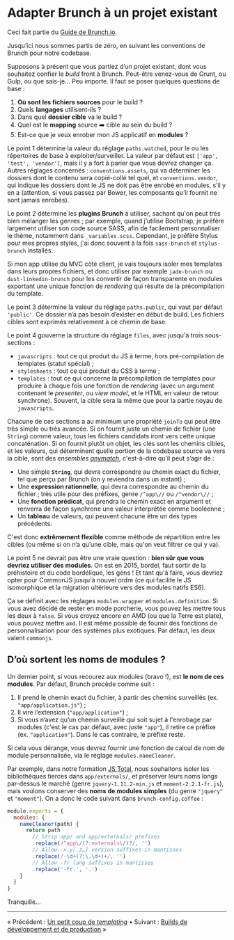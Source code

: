 # Adapter Brunch à un projet existant

Ceci fait partie du [Guide de Brunch.io](README.md).

Jusqu’ici nous sommes partis de zéro, en suivant les conventions de Brunch pour notre codebase.

Supposons à présent que vous partiez d’un projet existant, dont vous souhaitez confier le *build* front à Brunch.  Peut-être venez-vous de Grunt, ou Gulp, ou que sais-je…  Peu importe.  Il faut se poser quelques questions de base :

  1. **Où sont les fichiers sources** pour le build ?
  2. Quels **langages** utilisent-ils ?
  3. Dans quel **dossier cible** va le build ?
  4. Quel est le **mapping** source :arrow_right: cible au sein du build ?
  5. Est-ce que je veux enrober mon JS applicatif en **modules** ?

Le point 1 détermine la valeur du réglage `paths.watched`, pour le ou les répertoires de base à exploiter/surveiller.  La valeur par défaut est `['app', 'test', 'vendor']`, mais il y a fort à parier que vous devrez changer ça.  Autres réglages concernés : `conventions.assets`, qui va déterminer les dossiers dont le contenu sera copié-collé tel quel, et `conventions.vendor`, qui indique les dossiers dont le JS ne doit pas être enrobé en modules, s’il y en a (attention, si vous passez par Bower, les composants qu’il fournit ne sont jamais enrobés).

Le point 2 détermine les **plugins Brunch** à utiliser, sachant qu'on peut très bien mélanger les genres ; par exemple, quand j’utilise Bootstrap, je préfère largement utiliser son code source SASS, afin de facilement personnaliser le thème, notamment dans `_variables.scss`.  Cependant, je préfère Stylus pour mes propres styles, j'ai donc souvent à la fois `sass-brunch` et `stylus-brunch` installés.

Si mon app utilise du MVC côté client, je vais toujours isoler mes templates dans leurs propres fichiers, et donc utiliser par exemple `jade-brunch` ou `dust-linkedin-brunch` pour les convertir de façon transparente en modules exportant une unique fonction de *rendering* qui résulte de la précompilation du template.

Le point 3 détermine la valeur du réglage `paths.public`, qui vaut par défaut `'public'`.  Ce dossier n’a pas besoin d’exister en début de build.  Les fichiers cibles sont exprimés relativement à ce chemin de base.

Le point 4 gouverne la structure du réglage `files`, avec jusqu'à trois sous-sections :

  * `javascripts` : tout ce qui produit du JS à terme, hors pré-compilation de templates (statut spécial) ;
  * `stylesheets` : tout ce qui produit du CSS à terme ;
  * `templates` : tout ce qui concerne la précompilation de templates pour produire à chaque fois une fonction de *rendering* (avec un argument contenant le *presenter*, ou *view model*, et le HTML en valeur de retour synchrone).  Souvent, la cible sera la même que pour la partie noyau de `javascripts`.

Chacune de ces sections a au minimum une propriété `joinTo` qui peut être très simple ou très avancée.  Si on fournit juste un chemin de fichier (une `String`) comme valeur, tous les fichiers candidats iront vers cette unique concaténation.  Si on fournit plutôt un objet, les clés sont les chemins cibles, et les valeurs, qui déterminent quelle portion de la codebase source va vers la cible, sont des *ensembles [anymatch](https://github.com/es128/anymatch#anymatch--)*, c'est-à-dire qu’il peut s’agir de :

  * Une simple **`String`**, qui devra correspondre au chemin exact du fichier, tel que perçu par Brunch (on y reviendra dans un instant) ;
  * Une **expression rationnelle**, qui devra correspondre au chemin du fichier ; très utile pour des préfixes, genre `/^app\//` ou `/^vendor\//` ;
  * Une **fonction prédicat**, qui prendra le chemin exact en argument et renverra de façon synchrone une valeur interprétée comme booléenne ;
  * Un **tableau** de valeurs, qui peuvent chacune être un des types précédents.

C'est donc **extrêmement flexible** comme méthode de répartition entre les cibles (ou même si on n’a qu’une cible, mais qu'on veut filtrer ce qui y va).

Le point 5 ne devrait pas être une vraie question : **bien sûr que vous devriez utiliser des modules**.  On est en 2015, bordel, faut sortir de la préhistoire et du code bordélique, les gens !  Et tant qu'à faire, vous devriez opter pour CommonJS jusqu'à nouvel ordre (ce qui facilite le JS isomorphique et la migration ultérieure vers des modules natifs ES6).

Ça se définit avec les réglages `modules.wrapper` et `modules.definition`.  Si vous avez décidé de rester en mode porcherie, vous pouvez les mettre tous les deux à `false`.  Si vous croyez encore en AMD (ou que la Terre est plate), vous pouvez mettre `amd`.  Il est même possible de fournir des fonctions de personnalisation pour des systèmes plus exotiques.  Par défaut, les deux valent `commonjs`.

## D’où sortent les noms de modules ?

Un dernier point, si vous recourez aux modules (bravo !), est **le nom de ces modules**.  Par défaut, Brunch procède comme suit :

  1. Il prend le chemin exact du fichier, à partir des chemins surveillés (ex. `"app/application.js"`) ;
  2. Il vire l’extension (`"app/application"`) ;
  3. Si vous n’avez qu’un chemin surveillé qui soit sujet à l'enrobage par modules (c'est le cas par défaut, avec juste `"app"`), il retire ce préfixe (ex. `"application"`).  Dans le cas contraire, le préfixe reste.

Si cela vous dérange, vous devrez fournir une fonction de calcul de nom de module personnalisée, via le réglage `modules.nameCleaner`.

Par exemple, dans notre formation [JS Total](http://www.js-attitude.fr/js-total/), nous souhaitons isoler les bibliothèques tierces dans `app/externals/`, et préserver leurs noms longs par-dessus le marché (genre `jquery-1.11.2-min.js` et `moment-2.2.1-fr.js`), mais voulons conserver des **noms de modules simples** (du genre `"jquery"` et `"moment"`).  On a donc le code suivant dans `brunch-config.coffee` :

```js
module.exports = {
  modules: {
    nameCleaner(path) {
      return path
        // Strip app/ and app/externals/ prefixes
        .replace(/^app\/(?:externals\/)?/, '')
        // Allow -x.y[.z…] version suffixes in mantisses
        .replace(/-\d+(?:\.\d+)+/, '')
        // Allow -fr lang suffixes in mantisses
        .replace('-fr.', '.')
    }
  }
}
```

Tranquille…

----

« Précédent : [Un petit coup de *templating*](chapter06-a-shot-at-templating.md) • Suivant : [Builds de développement et de production](chapter08-production-builds.md) »
